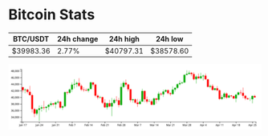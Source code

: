 # Bitcoin Stats

BTC/USDT|24h change|24h high|24h low|
|---|---|---|---|
|$39983.36|2.77%|$40797.31|$38578.60|

<img src="./chart.svg">
